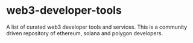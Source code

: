 # web3-developer-tools
A list of curated web3 developer tools and services. This is a community driven repository of ethereum, solana and polygon developers.
